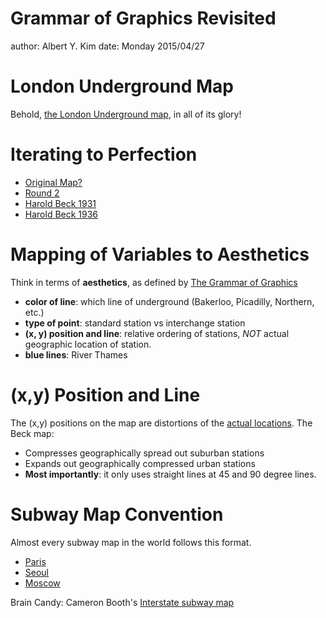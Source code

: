 Grammar of Graphics Revisited
========================================================
author: Albert Y. Kim
date: Monday 2015/04/27



London Underground Map
========================================================

Behold, [the London Underground map](https://www.tfl.gov.uk/cdn/static/cms/documents/standard-tube-map.pdf), in all of its glory!



Iterating to Perfection
========================================================

* [Original Map?](http://i.guim.co.uk/static/w-1920/h--/q-95/sys-images/Guardian/Pix/pictures/2009/11/25/1259167036833/London-Underground-Maps-008.jpg)
* [Round 2](http://i.guim.co.uk/static/w-1920/h--/q-95/sys-images/Guardian/Pix/pictures/2009/11/25/1259167039725/London-Underground-Maps-011.jpg)
* [Harold Beck 1931](http://i.guim.co.uk/static/w-1920/h--/q-95/sys-images/Guardian/Pix/pictures/2009/11/25/1259167037855/London-Underground-Maps-009.jpg)
* [Harold Beck 1936](http://i.guim.co.uk/static/w-1920/h--/q-95/sys-images/Guardian/Pix/pictures/2009/11/25/1259167033647/London-Underground-Maps-005.jpg)



Mapping of Variables to Aesthetics
========================================================

Think in terms of **aesthetics**, as defined by [The Grammar of Graphics](http://www.cs.uic.edu/~wilkinson/TheGrammarOfGraphics/GOG.html)

* **color of line**: which line of underground (Bakerloo, Picadilly, Northern, etc.)
* **type of point**: standard station vs interchange station
* **(x, y) position and line**: relative ordering of stations, *NOT* actual geographic location of station.
* **blue lines**: River Thames



(x,y) Position and Line
========================================================

The (x,y) positions on the map are distortions of the [actual locations](http://www.creativedataprojects.com/wp-content/uploads/2011/06/real-tube-map-1.gif).  The Beck map:

* Compresses geographically spread out suburban stations
* Expands out geographically compressed urban stations
* **Most importantly**:  it only uses straight lines at 45 and 90 degree lines.



Subway Map Convention
========================================================

Almost every subway map in the world follows this format.

* [Paris](http://parisbytrain.com/wp-content/uploads/2014/08/paris-metro-map.jpg)
* [Seoul](http://cdnstatic-2.mydestination.com/seoul/Pictures/Pages/Maps/seoul-subway-map.gif)
* [Moscow](http://thecityfix.com/files/2014/03/Moscow-metro-map.gif)

Brain Candy:  Cameron Booth's [Interstate subway map](http://cdn.visualnews.com/wp-content/uploads/2012/02/USInterstatesasaSubwayMap_4f32a6dc9a6f0.jpg)



